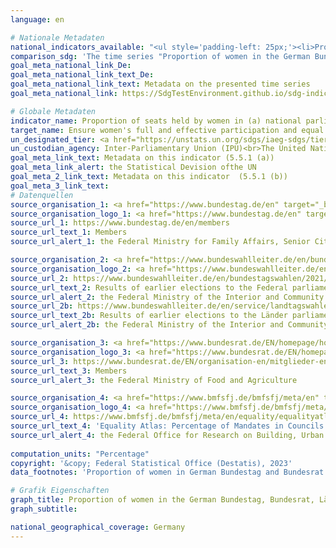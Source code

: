 ```yaml
---
language: en    

# Nationale Metadaten    
national_indicators_available: "<ul style='padding-left: 25px;'><li>Proportion of women in the German Bundestag (lower chamber)</li> <li> Proportion of women in the Bundesrat (upper chamber)</li> <li> Proportion of women in Länder parliaments</li> <li> Proportion of women in councils of districts and district-free cities</li></ul>"    
comparison_sdg: 'The time series "Proportion of women in the German Bundestag (Lower chamber)" and "Proportion of women in the Bundesrat (Upper chamber)" are compliant with the global metadata. The time series "Proportion of women in Länder parliaments" is partly compliant with the global metadata. The time series "Proportion of women in councils of districts and district-free cities" provides additional information.'    
goal_meta_national_link_De: 
goal_meta_national_link_text_De: 
goal_meta_national_link_text: Metadata on the presented time series
goal_meta_national_link: https://SdgTestEnvironment.github.io/sdg-indicators/public/Meta/5.5.1.pdf    

# Globale Metadaten    
indicator_name: Proportion of seats held by women in (a) national parliaments and (b) local governments    
target_name: Ensure women's full and effective participation and equal opportunities for leadership at all levels of decision-making in political, economic and public life    
un_designated_tier: <a href="https://unstats.un.org/sdgs/iaeg-sdgs/tier-classification/" title="Click here for more information on the UN tier classification."  target="_blank" onclick="return confirm_alert(this);">Tier I</a>    
un_custodian_agency: Inter-Parliamentary Union (IPU)<br>The United Nations Entity for Gender Equality and the Empowerment of Women (UN Women)    
goal_meta_link_text: Metadata on this indicator (5.5.1 (a))    
goal_meta_link_alert: the Statistical Devision ofthe UN    
goal_meta_2_link_text: Metadata on this indicator  (5.5.1 (b))    
goal_meta_3_link_text:         
# Datenquellen
source_organisation_1: <a href="https://www.bundestag.de/en" target="_blank" onclick="return confirm_alert('the Federal Ministry for Family Affairs, Senior Citizens, Women and Youth');"> German Bundestag (Lower chamber) </a>
source_organisation_logo_1: <a href="https://www.bundestag.de/en" target="_blank" onclick="return confirm_alert('the Federal Ministry for Family Affairs, Senior Citizens, Women and Youth');"><img src="https://g205sdgs.github.io/sdg-indicators/public/OrgImgEn/bt.png" alt="Logo bt" style="height:60px; width:148px"/></a>
source_url_1: https://www.bundestag.de/en/members
source_url_text_1: Members
source_url_alert_1: the Federal Ministry for Family Affairs, Senior Citizens, Women and Youth

source_organisation_2: <a href="https://www.bundeswahlleiter.de/en/bundeswahlleiter.html" target="_blank" onclick="return confirm_alert('the Federal Ministry of the Interior and Community');"> The Federal Returning Officer </a>
source_organisation_logo_2: <a href="https://www.bundeswahlleiter.de/en/bundeswahlleiter.html" target="_blank" onclick="return confirm_alert('the Federal Ministry of the Interior and Community');"><img src="https://g205sdgs.github.io/sdg-indicators/public/OrgImgEn/bundeswahlleiter.png" alt="Logo bundeswahlleiter" style="height:60px; width:148px"/></a>
source_url_2: https://www.bundeswahlleiter.de/en/bundestagswahlen/2021/publikationen.html
source_url_text_2: Results of earlier elections to the Federal parliaments (only available in German)
source_url_alert_2: the Federal Ministry of the Interior and Community
source_url_2b: https://www.bundeswahlleiter.de/en/service/landtagswahlen.html
source_url_text_2b: Results of earlier elections to the Länder parliaments (only available in German)
source_url_alert_2b: the Federal Ministry of the Interior and Community

source_organisation_3: <a href="https://www.bundesrat.de/EN/homepage/homepage-node.html" target="_blank" onclick="return confirm_alert('the Federal Ministry of Food and Agriculture');"> Bundesrat </a>
source_organisation_logo_3: <a href="https://www.bundesrat.de/EN/homepage/homepage-node.html" target="_blank" onclick="return confirm_alert('the Federal Ministry of Food and Agriculture');"><img src="https://g205sdgs.github.io/sdg-indicators/public/OrgImgEn/brat.png" alt="Logo brat" style="height:60px; width:148px"/></a>
source_url_3: https://www.bundesrat.de/EN/organisation-en/mitglieder-en/mitglieder-en-node.html
source_url_text_3: Members
source_url_alert_3: the Federal Ministry of Food and Agriculture

source_organisation_4: <a href="https://www.bmfsfj.de/bmfsfj/meta/en" target="_blank" onclick="return confirm_alert('the Federal Office for Research on Building, Urban Affairs and Spatial Development');"> Federal Ministry for Family Affairs, Senior Citizens, Women and Youth </a>
source_organisation_logo_4: <a href="https://www.bmfsfj.de/bmfsfj/meta/en" target="_blank" onclick="return confirm_alert('the Federal Office for Research on Building, Urban Affairs and Spatial Development');"><img src="https://g205sdgs.github.io/sdg-indicators/public/OrgImgEn/bmfsfj.png" alt="Logo bmfsfj" style="height:60px; width:148px"/></a>
source_url_4: https://www.bmfsfj.de/bmfsfj/meta/en/equality/equalityatlas?view?indikator=Mandates-Administrative-District
source_url_text_4: 'Equality Atlas: Percentage of Mandates in Councils of Districts and District-Free Cities Held by Women'
source_url_alert_4: the Federal Office for Research on Building, Urban Affairs and Spatial Development
    
computation_units: "Percentage"    
copyright: '&copy; Federal Statistical Office (Destatis), 2023'    
data_footnotes: 'Proportion of women in German Bundestag and Bundesrat: Reference date January 1st<br>• Proportion of women in Länder parliaments: Election result<br>• Proportion of women in councils of districts and district-free cities:  Election result, 2019 to 2021 without Schleswig-Holstein.'    

# Grafik Eigenschaften    
graph_title: Proportion of women in the German Bundestag, Bundesrat, Länder parliaments and local governments
graph_subtitle:     

national_geographical_coverage: Germany    
---
```


<span></span>